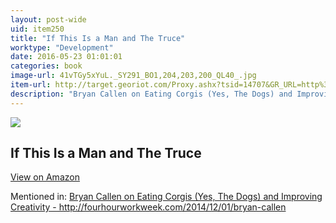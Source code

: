 ```yaml
---
layout: post-wide
uid: item250
title: "If This Is a Man and The Truce"
worktype: "Development"
date: 2016-05-23 01:01:01
categories: book
image-url: 41vTGy5xYuL._SY291_BO1,204,203,200_QL40_.jpg
item-url: http://target.georiot.com/Proxy.ashx?tsid=14707&GR_URL=http%3A%2F%2Fwww.amazon.com%2FThis-Man-Truce-Primo-Levi%2Fdp%2F0349100136
description: "Bryan Callen on Eating Corgis (Yes, The Dogs) and Improving Creativity - http://fourhourworkweek.com/2014/12/01/bryan-callen"
---
```

<a href="http://target.georiot.com/Proxy.ashx?tsid=14707&GR_URL=http%3A%2F%2Fwww.amazon.com%2FThis-Man-Truce-Primo-Levi%2Fdp%2F0349100136" target="blank"><img src="../../../../img/thumbs/41vTGy5xYuL._SY291_BO1,204,203,200_QL40_.jpg" class="prod-img"></a>
<h2>If This Is a Man and The Truce</h2>
<p><a class="btn btn-primary" href="http://target.georiot.com/Proxy.ashx?tsid=14707&GR_URL=http%3A%2F%2Fwww.amazon.com%2FThis-Man-Truce-Primo-Levi%2Fdp%2F0349100136" target="blank">View on Amazon</a><p>
<p>Mentioned in: <a href="http://fourhourworkweek.com/2014/12/01/bryan-callen" target="blank">Bryan Callen on Eating Corgis (Yes, The Dogs) and Improving Creativity - http://fourhourworkweek.com/2014/12/01/bryan-callen</a></p>

